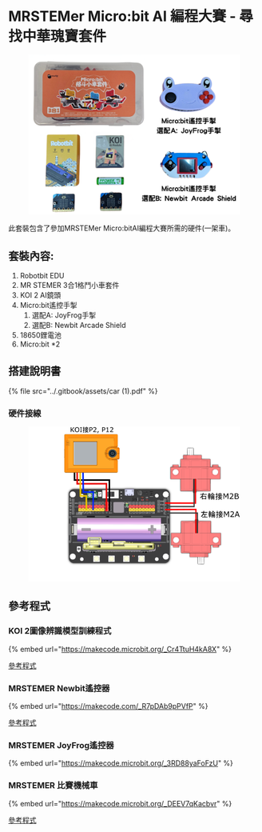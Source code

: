 # MRSTEMer Micro:bit AI 編程大賽 - 尋找中華瑰寶套件

<figure><img src="../.gitbook/assets/kit contents.png" alt=""><figcaption></figcaption></figure>

此套裝包含了參加MRSTEMer Micro:bitAI編程大賽所需的硬件(一架車)。

## 套裝內容:

1. Robotbit EDU
2. MR STEMER 3合1格鬥小車套件
3. KOI 2 AI鏡頭
4. Micro:bit遙控手掣&#x20;
   1. 選配A: JoyFrog手掣
   2. 選配B: Newbit Arcade Shield
5. 18650鋰電池&#x20;
6. Micro:bit \*2

## 搭建說明書

{% file src="../.gitbook/assets/car (1).pdf" %}

### 硬件接線

<figure><img src="../.gitbook/assets/car_wiring.png" alt=""><figcaption></figcaption></figure>

## 參考程式

### KOI 2圖像辨識模型訓練程式

{% embed url="https://makecode.microbit.org/_Cr4TtuH4kA8X" %}

[參考程式](https://makecode.microbit.org/\_HAh4jTH6H1Rh)

### MRSTEMER Newbit遙控器

{% embed url="https://makecode.com/_R7pDAb9pPVfP" %}

[參考程式](https://makecode.com/\_R7pDAb9pPVfP)

### MRSTEMER JoyFrog遙控器

{% embed url="https://makecode.microbit.org/_3RD88yaFoFzU" %}



### MRSTEMER 比賽機械車

{% embed url="https://makecode.microbit.org/_DEEV7qKacbvr" %}

[參考程式](https://makecode.microbit.org/\_DEEV7qKacbvr)
